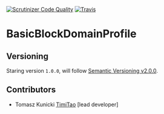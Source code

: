 [![Scrutinizer Code Quality](https://scrutinizer-ci.com/g/aggrego/BasicBlockExample/badges/quality-score.png?b=master)](https://scrutinizer-ci.com/g/aggrego/BasicBlockExample/?branch=master)
[![Travis](https://travis-ci.org/Aggrego/BasicBlockExample.svg?branch=master)](https://travis-ci.org/Aggrego/BasicBlockExample/builds)

# BasicBlockDomainProfile



## Versioning
 
Staring version ``1.0.0``, will follow [Semantic Versioning v2.0.0](http://semver.org/spec/v2.0.0.html).

## Contributors

* Tomasz Kunicki [TimiTao](http://github.com/timiTao) [lead developer]
